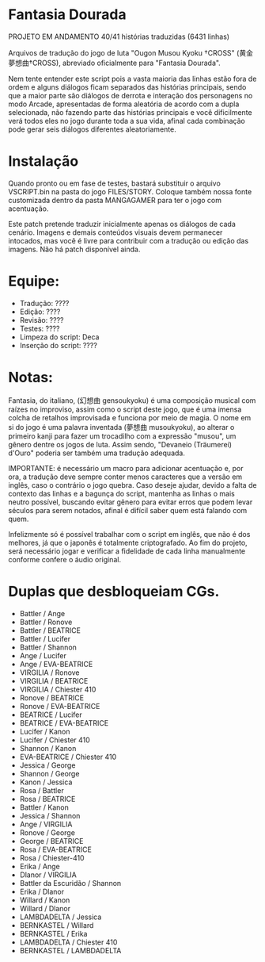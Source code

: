 # Fantasia Dourada

PROJETO EM ANDAMENTO 40/41 histórias traduzidas (6431 linhas)

Arquivos de tradução do jogo de luta "Ougon Musou Kyoku †CROSS" (黄金夢想曲†CROSS), abreviado oficialmente para "Fantasia Dourada".

Nem tente entender este script pois a vasta maioria das linhas estão fora de ordem e alguns diálogos ficam separados das histórias principais,
sendo que a maior parte são diálogos de derrota e interação dos personagens no modo Arcade, apresentadas de forma aleatória de acordo com a dupla selecionada, 
não fazendo parte das histórias principais e você dificilmente verá todos eles no jogo durante toda a sua vida, afinal cada combinação pode gerar seis diálogos diferentes aleatoriamente.

# Instalação
Quando pronto ou em fase de testes, bastará substituir o arquivo VSCRIPT.bin na pasta do jogo FILES/STORY. Coloque também nossa fonte customizada dentro da pasta MANGAGAMER para ter o jogo com acentuação.

Este patch pretende traduzir inicialmente apenas os diálogos de cada cenário. Imagens e demais conteúdos visuais devem permanecer intocados, mas você é livre para contribuir com a tradução ou edição das imagens.
Não há patch disponível ainda.

# Equipe:
- Tradução: ????
- Edição: ????
- Revisão: ????
- Testes: ????
- Limpeza do script: Deca
- Inserção do script: ????

# Notas:
Fantasia, do italiano, (幻想曲 gensoukyoku) é uma composição musical com raízes no improviso, assim como o script deste jogo, que é uma imensa colcha de retalhos improvisada e funciona por meio de magia.
O nome em si do jogo é uma palavra inventada (夢想曲 musoukyoku), ao alterar o primeiro kanji para fazer um trocadilho com a expressão "musou", um gênero dentre os jogos de luta. 
Assim sendo, "Devaneio (Träumerei) d'Ouro" poderia ser também uma tradução adequada.
 
IMPORTANTE: é necessário um macro para adicionar acentuação e, por ora, a tradução deve sempre conter menos caracteres que a versão em inglês, caso o contrário o jogo quebra.
Caso deseje ajudar, devido a falta de contexto das linhas e a bagunça do script, mantenha as linhas o mais neutro possível, buscando evitar gênero para evitar erros que podem levar séculos para serem notados,
afinal é difícil saber quem está falando com quem.

Infelizmente só é possível trabalhar com o script em inglês, que não é dos melhores, já que o japonês é totalmente criptografado.
Ao fim do projeto, será necessário jogar e verificar a fidelidade de cada linha manualmente conforme confere o áudio original.

# Duplas que desbloqueiam CGs.

- Battler / Ange
- Battler / Ronove
- Battler / BEATRICE
- Battler / Lucifer
- Battler / Shannon
- Ange / Lucifer
- Ange / EVA-BEATRICE
- VIRGILIA / Ronove
- VIRGILIA / BEATRICE
- VIRGILIA / Chiester 410
- Ronove / BEATRICE
- Ronove / EVA-BEATRICE
- BEATRICE / Lucifer
- BEATRICE / EVA-BEATRICE
- Lucifer / Kanon
- Lucifer / Chiester 410
- Shannon / Kanon
- EVA-BEATRICE / Chiester 410
- Jessica / George
- Shannon / George
- Kanon / Jessica
- Rosa / Battler
- Rosa / BEATRICE
- Battler / Kanon
- Jessica / Shannon
- Ange / VIRGILIA
- Ronove / George
- George / BEATRICE
- Rosa / EVA-BEATRICE
- Rosa / Chiester-410
- Erika / Ange
- Dlanor / VIRGILIA
- Battler da Escuridão / Shannon
- Erika / Dlanor
- Willard / Kanon
- Willard / Dlanor
- LAMBDADELTA / Jessica
- BERNKASTEL / Willard
- BERNKASTEL / Erika
- LAMBDADELTA / Chiester 410
- BERNKASTEL / LAMBDADELTA 